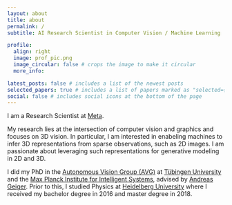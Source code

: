```yaml
---
layout: about
title: about
permalink: /
subtitle: AI Research Scientist in Computer Vision / Machine Learning

profile:
  align: right
  image: prof_pic.png
  image_circular: false # crops the image to make it circular
  more_info:

latest_posts: false # includes a list of the newest posts
selected_papers: true # includes a list of papers marked as "selected={true}"
social: false # includes social icons at the bottom of the page
---
```


I am a Research Scientist at [Meta](https://www.meta.com/).

My research lies at the intersection of computer vision and graphics and focuses on 3D vision. In particular, I am
interested in enabeling machines to infer 3D representations from sparse observations, such as 2D images. I am
passionate about leveraging such representations for generative modeling in 2D and 3D.

I did my PhD in
the [Autonomous Vision Group (AVG)](https://uni-tuebingen.de/en/fakultaeten/mathematisch-naturwissenschaftliche-fakultaet/fachbereiche/informatik/lehrstuehle/autonomous-vision/home/)
at [Tübingen University](https://uni-tuebingen.de/en/) and
the [Max Planck Institute for Intelligent Systems](https://is.mpg.de/), advised by [Andreas Geiger](http://cvlibs.net/).
Prior to this, I studied Physics at [Heidelberg University](https://www.uni-heidelberg.de/en) where I received my
bachelor degree in 2016 and master degree in 2018.
